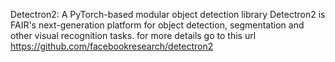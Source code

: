 Detectron2: A PyTorch-based modular object detection library
Detectron2 is FAIR's next-generation platform for object detection, segmentation and other visual recognition tasks.
for more details go to this url https://github.com/facebookresearch/detectron2